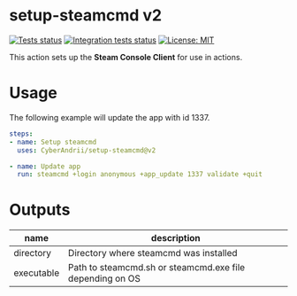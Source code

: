 # setup-steamcmd v2

[![Tests status](https://github.com/CyberAndrii/setup-steamcmd/workflows/Tests/badge.svg)](https://github.com/CyberAndrii/setup-steamcmd/actions)
[![Integration tests status](https://github.com/CyberAndrii/setup-steamcmd/workflows/Integration%20tests/badge.svg)](https://github.com/CyberAndrii/setup-steamcmd/actions)
[![License: MIT](https://img.shields.io/github/license/CyberAndrii/setup-steamcmd?label=License)](LICENSE)

This action sets up the **Steam Console Client** for use in actions.

# Usage

The following example will update the app with id 1337.

```yaml
steps:
- name: Setup steamcmd
  uses: CyberAndrii/setup-steamcmd@v2

- name: Update app
  run: steamcmd +login anonymous +app_update 1337 validate +quit
```

# Outputs

| name       | description                                              |
|------------|----------------------------------------------------------|
| directory  | Directory where steamcmd was installed                   |
| executable | Path to steamcmd.sh or steamcmd.exe file depending on OS |
